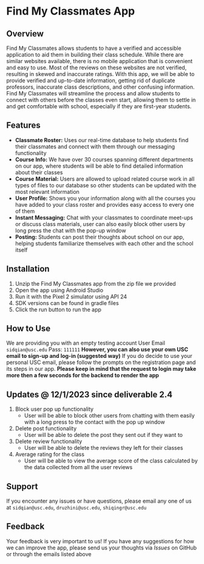 # Find My Classmates App 
## Overview

Find My Classmates allows students to have a verified and accessible application to aid them in building their class schedule. While there are similar websites available, there is no mobile application that is convenient and easy to use. Most of the reviews on these websites are not verified, resulting in skewed and inaccurate ratings. With this app, we will be able to provide verified and up-to-date information, getting rid of duplicate professors, inaccurate class descriptions, and other confusing information. Find My Classmates will streamline the process and allow students to connect with others before the classes even start, allowing them to settle in and get comfortable with school, especially if they are first-year students. 

## Features

- **Classmate Roster:** Uses our real-time database to help students find their classmates and connect with them through our messaging functionality 
- **Course Info:** We have over 30 courses spanning different departments on our app, where students will be able to find detailed information about their classes
- **Course Material:** Users are allowed to upload related course work in all types of files to our database so other students can be updated with the most relevant information
- **User Profile:** Shows you your information along with all the courses you have added to your class roster and provides easy access to every one of them
- **Instant Messaging:** Chat with your classmates to coordinate meet-ups or discuss class materials, user can also easily block other users by long press the chat with the pop-up window
- **Posting:** Students can post their thoughts about school on our app, helping students familiarize themselves with each other and the school itself

## Installation

1. Unzip the Find My Classmates app from the zip file we provided 
2. Open the app using Android Studio
3. Run it with the Pixel 2 simulator using API 24
4. SDK versions can be found in gradle files
5. Click the run button to run the app

## How to Use

We are providing you with an empty testing account 
User Email `sidqian@usc.edu` Pass: `111111`
**However, you can also use your own USC email to sign-up and log-in (suggested way)**
If you do decide to use your personal USC email, please follow the prompts on the registration page and its steps in our app. 
**Please keep in mind that the request to login may take more then a few seconds for the backend to render the app**

## Updates @ 12/1/2023 since deliverable 2.4
1. Block user pop up functionality
   - User will be able to block other users from chatting with them easily with a long press to the contact with the pop up window
2. Delete post functionality
   - User will be able to delete the post they sent out if they want to
3. Delete review functionality
   - User will be able to delete the reviews they left for their classes
4. Average rating for the class
   - User will be able to view the average score of the class calculated by the data collected from all the user reviews

## Support

If you encounter any issues or have questions, please email any one of us at `sidqian@usc.edu`, `druzhini@usc.edu`, `shiqingr@usc.edu`

## Feedback

Your feedback is very important to us! If you have any suggestions for how we can improve the app, please send us your thoughts via *Issues* on GitHub or through the emails listed above

